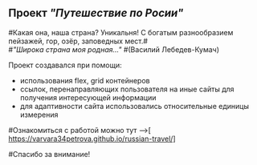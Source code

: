 ## Проект *"Путешествие по Росии"*  

#Какая она, наша страна? Уникальня! С богатым разнообразием пейзажей, гор, озёр, заповедных мест.#  
#*"Широка страна моя родная..."* #(Василий Лебедев-Кумач)  

Проект создавался при помощи:  
* использования flex, grid контейнеров  
* ссылок, перенаправляющих пользователя на иные сайты для получения интересующей информации  
* для адаптивности сайта использовались относительные единицы измерения  

#Ознакомиться с работой можно тут -->[ https://varvara34petrova.github.io/russian-travel/]  

#Спасибо за внимание!

